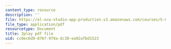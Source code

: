 ```yaml
---
content_type: resource
description: ''
file: https://ol-ocw-studio-app-production.s3.amazonaws.com/courses/5-07sc-biological-chemistry-i-fall-2013/cc0ec6d9876f979adc30ea92afbd1523_VykaDbJIb8A.pdf
file_type: application/pdf
resourcetype: Document
title: 3play pdf file
uid: cc0ec6d9-876f-979a-dc30-ea92afbd1523
---
```

